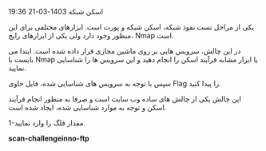  اسکن شبکه
1403-03-21 19:36

یکی از مراحل تست نفوذ شبکه، اسکن شبکه و پورت است. ابزارهای مختلفی برای این منظور وجود دارد ولی یکی از ابزارهای رایج، Nmap است. 

در این چالش، سرویس هایی بر روی ماشین مجازی قرار داده شده است. ابتدا می بایست با Nmap یا ابزار مشابه فرآیند اسکن را انجام دهید و این سرویس ها را شناسایی نمایید.

سپس با توجه به سرویس های شناسایی شده، فایل حاوی Flag را پیدا کنید.

این چالش یکی از چالش های ساده وب سایت است و صرفا به منظور انجام فرآیند اسکن و توجه به موارد شناسایی شده، ایجاد شده است.


1-مقدار فلگ را وارد نمایید. 

**scan-challengeinno-ftp**
